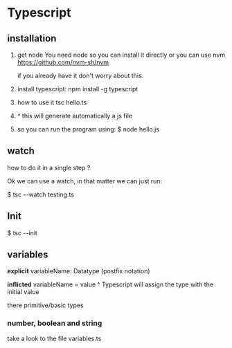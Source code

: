 
# Typescript


## installation


1. get node 
    You need node so you can install it directly or you can use nvm 
    https://github.com/nvm-sh/nvm

    if you already have it don't worry about this.

2. install typescript:
    npm install -g typescript

3. how to use it 
    tsc hello.ts

4. ^ this will generate automatically a js file 

5. so you can run the program using:
    $ node hello.js


## watch 

how to do it in a single step ?

Ok we can use a watch, in that matter we can just run:

$ tsc --watch testing.ts

## Init 

$ tsc --init


## variables 

**explicit**
variableName: Datatype
(postfix notation)

**inflicted**
variableName = value
^ Typescript will assign 
  the type with the initial value

there primitive/basic types 

### number, boolean and string

take a look to the file variables.ts


